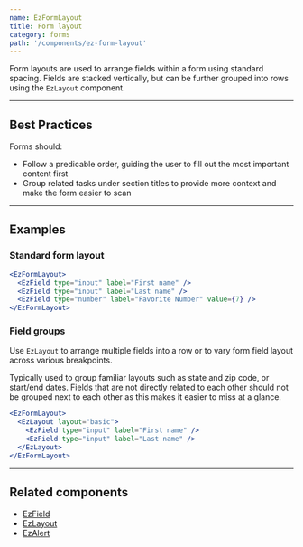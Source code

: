 ```yaml
---
name: EzFormLayout
title: Form layout
category: forms
path: '/components/ez-form-layout'
---
```


Form layouts are used to arrange fields within a form using standard spacing. Fields are stacked vertically, but can be further grouped into rows using the `EzLayout` component.

---

## Best Practices

Forms should:

- Follow a predicable order, guiding the user to fill out the most important content first
- Group related tasks under section titles to provide more context and make the form easier to scan

---

## Examples

### Standard form layout

```jsx
<EzFormLayout>
  <EzField type="input" label="First name" />
  <EzField type="input" label="Last name" />
  <EzField type="number" label="Favorite Number" value={7} />
</EzFormLayout>
```

### Field groups

Use `EzLayout` to arrange multiple fields into a row or to vary form field layout across various breakpoints.

Typically used to group familiar layouts such as state and zip code, or start/end dates. Fields that are not directly related to each other should not be grouped next to each other as this makes it easier to miss at a glance.

```jsx
<EzFormLayout>
  <EzLayout layout="basic">
    <EzField type="input" label="First name" />
    <EzField type="input" label="Last name" />
  </EzLayout>
</EzFormLayout>
```

---

## Related components

- [EzField](/components/ez-field)
- [EzLayout](/components/ez-layout)
- [EzAlert](/components/ez-alert)
